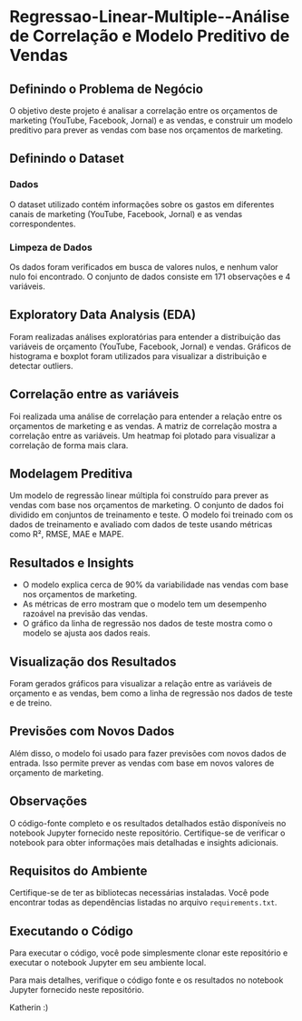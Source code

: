 # Regressao-Linear-Multiple--Análise de Correlação e Modelo Preditivo de Vendas

## Definindo o Problema de Negócio
O objetivo deste projeto é analisar a correlação entre os orçamentos de marketing (YouTube, Facebook, Jornal) e as vendas, e construir um modelo preditivo para prever as vendas com base nos orçamentos de marketing.

## Definindo o Dataset
### Dados
O dataset utilizado contém informações sobre os gastos em diferentes canais de marketing (YouTube, Facebook, Jornal) e as vendas correspondentes.

### Limpeza de Dados
Os dados foram verificados em busca de valores nulos, e nenhum valor nulo foi encontrado. O conjunto de dados consiste em 171 observações e 4 variáveis.

## Exploratory Data Analysis (EDA)
Foram realizadas análises exploratórias para entender a distribuição das variáveis de orçamento (YouTube, Facebook, Jornal) e vendas. Gráficos de histograma e boxplot foram utilizados para visualizar a distribuição e detectar outliers.

## Correlação entre as variáveis
Foi realizada uma análise de correlação para entender a relação entre os orçamentos de marketing e as vendas. A matriz de correlação mostra a correlação entre as variáveis. Um heatmap foi plotado para visualizar a correlação de forma mais clara.

## Modelagem Preditiva
Um modelo de regressão linear múltipla foi construído para prever as vendas com base nos orçamentos de marketing. O conjunto de dados foi dividido em conjuntos de treinamento e teste. O modelo foi treinado com os dados de treinamento e avaliado com dados de teste usando métricas como R², RMSE, MAE e MAPE.

## Resultados e Insights
- O modelo explica cerca de 90% da variabilidade nas vendas com base nos orçamentos de marketing.
- As métricas de erro mostram que o modelo tem um desempenho razoável na previsão das vendas.
- O gráfico da linha de regressão nos dados de teste mostra como o modelo se ajusta aos dados reais.

## Visualização dos Resultados
Foram gerados gráficos para visualizar a relação entre as variáveis de orçamento e as vendas, bem como a linha de regressão nos dados de teste e de treino.

## Previsões com Novos Dados
Além disso, o modelo foi usado para fazer previsões com novos dados de entrada. Isso permite prever as vendas com base em novos valores de orçamento de marketing.

## Observações
O código-fonte completo e os resultados detalhados estão disponíveis no notebook Jupyter fornecido neste repositório. Certifique-se de verificar o notebook para obter informações mais detalhadas e insights adicionais.

## Requisitos do Ambiente
Certifique-se de ter as bibliotecas necessárias instaladas. Você pode encontrar todas as dependências listadas no arquivo `requirements.txt`.

## Executando o Código
Para executar o código, você pode simplesmente clonar este repositório e executar o notebook Jupyter em seu ambiente local.

Para mais detalhes, verifique o código fonte e os resultados no notebook Jupyter fornecido neste repositório.


Katherin :)
